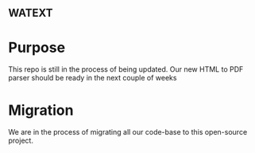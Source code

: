 ## WATEXT

# Purpose

This repo is still in the process of being updated. Our new HTML to PDF parser should be ready in the next couple of weeks

# Migration

We are in the process of migrating all our code-base to this open-source project.
